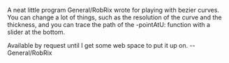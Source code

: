A neat little program General/RobRix wrote for playing with bezier curves. You can change a lot of things, such as the resolution of the curve and the thickness, and you can trace the path of the -pointAtU: function with a slider at the bottom.

Available by request until I get some web space to put it up on. -- General/RobRix